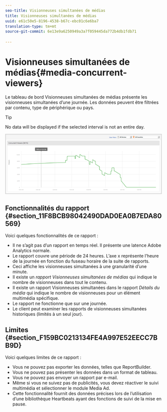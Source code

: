 ```yaml
---
seo-title: Visionneuses simultanées de médias
title: Visionneuses simultanées de médias
uuid: e61c50e5-8196-4538-b67c-ebc01c6e6ba7
translation-type: tm+mt
source-git-commit: 6e13e9a6250949a3a7f059445da772b4db1fdb71

---
```



# Visionneuses simultanées de médias{#media-concurrent-viewers}

Le tableau de bord Visionneuses simultanées de médias présente les visionneuses simultanées d’une journée. Les données peuvent être filtrées par contenu, type de périphérique ou pays.

>[!TIP]
>
>No data will be displayed if the selected interval is not an entire day.

![](assets/video-concurrent-viewers.png)

## Fonctionnalités du rapport {#section_11F8BCB98042490DAD0EA0B7EDA80569}

Voici quelques fonctionnalités de ce rapport :

* Il ne s’agit pas d’un rapport en temps réel. Il présente une latence Adobe Analytics normale.
* Le rapport couvre une période de 24 heures. L’axe x représente l’heure de la journée en fonction du fuseau horaire de la suite de rapports.
* Ceci affiche les visionneuses simultanées à une granularité d’une minute.
* Il existe un *rapport Visionneuses simultanées de médias* qui indique le nombre de visionneuses dans tout le contenu.
* Il existe un rapport Visionneuses simultanées dans le rapport *Détails du média* qui indique le nombre de visionneuses pour un élément multimédia spécifique.
* Le rapport ne fonctionne que sur une journée.
* Le client peut examiner les rapports de visionneuses simultanées historiques (limités à un seul jour).

## Limites {#section_F159BC0213134FE4A997E52EECC7BB9D}

Voici quelques limites de ce rapport :

* Vous ne pouvez pas exporter les données, telles que ReportBuilder.
* Vous ne pouvez pas présenter les données dans un format de tableau.
* Vous ne pouvez pas envoyer un rapport par e-mail.
* Même si vous ne suivez pas de publicités, vous devez réactiver le suivi multimédia et sélectionner le module Media Ad.
* Cette fonctionnalité fournit des données précises lors de l’utilisation d’une bibliothèque Heartbeats ayant des fonctions de suivi de la mise en pause.

